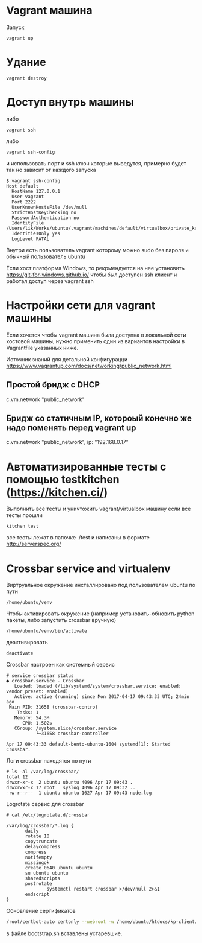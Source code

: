 # Vagrant машина

Запуск
```
vagrant up
```

# Удание
```
vagrant destroy
```

# Доступ внутрь машины
либо
```
vagrant ssh
```
либо
```
vagrant ssh-config
```
и использовать порт и ssh ключ которые выведутся, примерно будет так но зависит от каждого запуска
```
$ vagrant ssh-config
Host default
  HostName 127.0.0.1
  User vagrant
  Port 2222
  UserKnownHostsFile /dev/null
  StrictHostKeyChecking no
  PasswordAuthentication no
  IdentityFile /Users/lik/Works/ubuntu/.vagrant/machines/default/virtualbox/private_key
  IdentitiesOnly yes
  LogLevel FATAL
```

Внутри есть пользователь vagrant которому можно sudo без пароля и обычный пользователь ubuntu

Если хост платформа Windows, то рекрмендуется на нее установить https://git-for-windows.github.io/ чтобы был доступен ssh клиент и работал доступ через vagrant ssh

# Настройки сети для vagrant машины

Если хочется чтобы vagrant машина была доступна в локальной сети хостовой машины, нужно применить один из вариантов настройки в Vagrantfile указанных ниже.

Иcточник знаний для детальной конфигурацци https://www.vagrantup.com/docs/networking/public_network.html

## Простой бридж с DHCP
c.vm.network "public_network"

## Бридж со статичным IP, котороый конечно же надо поменять перед vagrant up
c.vm.network "public_network", ip: "192.168.0.17"


# Автоматизированные тесты с помощью testkitchen (https://kitchen.ci/)
Выполнить все тесты и уничтожить vagrant/virtualbox машину если все тесты прошли
```
kitchen test
```

все тесты лежат в папочке ./test и написаны в формате http://serverspec.org/

# Crossbar service and virtualenv
Виртруальное окружение инсталлировано под пользователем ubuntu по пути
```bazaar
/home/ubuntu/venv
```

Чтобы активировать окружение (например установить-обновить python пакеты, либо запустить crossbar вручную)
```bazaar
/home/ubuntu/venv/bin/activate
```
деактивировать
```bazaar
deactivate
```

Crossbar настроен как системный сервис
```bazaar
# service crossbar status
● crossbar.service - Crossbar
   Loaded: loaded (/lib/systemd/system/crossbar.service; enabled; vendor preset: enabled)
   Active: active (running) since Mon 2017-04-17 09:43:33 UTC; 24min ago
 Main PID: 31658 (crossbar-contro)
    Tasks: 1
   Memory: 54.3M
      CPU: 1.502s
   CGroup: /system.slice/crossbar.service
           └─31658 crossbar-controller                                                                                      

Apr 17 09:43:33 default-bento-ubuntu-1604 systemd[1]: Started Crossbar.
```

Логи crossbar находятся по пути
```bazaar
# ls -al /var/log/crossbar/
total 12
drwxr-xr-x  2 ubuntu ubuntu 4096 Apr 17 09:43 .
drwxrwxr-x 17 root   syslog 4096 Apr 17 09:32 ..
-rw-r--r--  1 ubuntu ubuntu 1627 Apr 17 09:43 node.log
```

Logrotate сервис для crossbar
```bazaar
# cat /etc/logrotate.d/crossbar 

/var/log/crossbar/*.log {
       daily
       rotate 10
       copytruncate
       delaycompress
       compress
       notifempty
       missingok
       create 0640 ubuntu ubuntu
       su ubuntu ubuntu
       sharedscripts
       postrotate
               systemctl restart crossbar >/dev/null 2>&1
       endscript
}
```

Обновление сертификатов
```bash
/root/certbot-auto certonly --webroot -w /home/ubuntu/htdocs/kp-client/dist -d kopnik.org -d www.kopnik.org --email alexey2baranov@gmail.com --non-interactive --agree-tos
```
в файле bootstrap.sh вставлены устаревшие.
